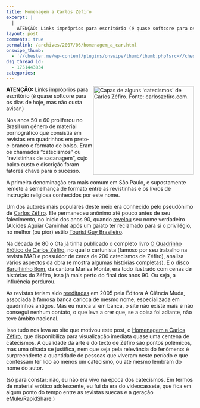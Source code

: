 ```yaml
---
title: Homenagem a Carlos Zéfiro
excerpt: |
  |
    ATENÇÃO: Links impróprios para escritório (é quase softcore para os dias de hoje, mas não custa avisar.) Nos anos 50 e 60 proliferou no Brasil um gênero de material pornográfico que consistia em revistas em quadrinhos em preto-e-branco e formato...
layout: post
comments: true
permalink: /archives/2007/06/homenagem_a_car.html
onswipe_thumb:
  - '//chester.me/wp-content/plugins/onswipe/thumb/thumb.php?src=//chester.me/archives/img/carloszefiro_catecismos.jpg&amp;w=600&amp;h=800&amp;zc=1&amp;q=75&amp;f=0'
dsq_thread_id:
  - 1751443834
categories:
---
```

<img title="Capas de alguns 'catecismos' de Carlos Zéfiro. Fonte: carloszefiro.com." src="//chester.me/archives/img/carloszefiro_catecismos.jpg" width="270" height="237" align="right" style="margin-left:2px" />**ATENÇÃO:** Links impróprios para escritório (é quase softcore para os dias de hoje, mas não custa avisar.)

Nos anos 50 e 60 proliferou no Brasil um gênero de material pornográfico que consistia em revistas em quadrinhos em preto-e-branco e formato de bolso. Eram os chamados &#8220;catecismos&#8221; ou &#8220;revistinhas de sacanagem&#8221;, cujo baixo custo e discrição foram fatores chave para o sucesso.

A primeira denominação era mais comum em São Paulo, e supostamente remete à semelhança de formato entre as revistinhas e os livros de instrução religiosa conhecidos por este nome.

Um dos autores mais populares deste meio era conhecido pelo pseudônimo de [Carlos Zéfiro][1]. Ele permaneceu anônimo até pouco antes de seu falecimento, no início dos anos 90, quando [revelou][2] seu nome verdadeiro (Alcides Aguiar Caminha) após um gaiato ter reclamado para si o privilégio, no melhor (ou pior) estilo [Tourist Guy Brasileiro][3].

Na década de 80 o Ota já tinha publicado o completo livro [O Quadrinho Erótico de Carlos Zéfiro][4], no qual o cartunista (famoso por seu trabalho na revista MAD e possuidor de cerca de 200 catecismos de Zéfiro), analisa vários aspectos da obra (e mostra algumas histórias completas). E o disco [Barulhinho Bom][5], da cantora Marisa Monte, era todo ilustrado com cenas de histórias do Zéfiro, isso já mais perto do final dos anos 90. Ou seja, a influência perdurou.

As revistas teriam sido [reeditadas][6] em 2005 pela Editora A Ciência Muda, associada à famosa banca carioca de mesmo nome, especializada em quadrinhos antigos. Mas eu nunca vi em banca, o site não existe mais e não consegui nenhum contato, o que leva a crer que, se a coisa foi adiante, não teve âmbito nacional.

Isso tudo nos leva ao site que motivou este post, o [Homenagem a Carlos Zéfiro][7], que disponibiliza para visualização imediata quase uma centena de catecismos. A qualidade da arte e do texto de Zéfiro são pontos polêmicos, mas uma olhada se justifica, nem que seja pela relevância do fenômeno: é surpreendente a quantidade de pessoas que viveram neste período e que confessam ter lido ao menos um catecismo, ou até mesmo lembram do nome do autor.

(só para constar: não, eu não era vivo na época dos catecismos. Em termos de material erótico adolescente, eu fui da era do videocassete, que fica em algum ponto do tempo entre as revistas suecas e a geração eMule/RapidShare.)

 [1]: http://pt.wikipedia.org/wiki/Carlos_Z%C3%A9firo
 [2]: http://www.ludmira.hpg.ig.com.br/galeriazefiro/ZefiroP02.htm
 [3]: http://www.wired.com/culture/lifestyle/news/2001/11/48397
 [4]: http://preco.buscape.com.br/mylivro_resposta.asp?isbn=850102404X&#038;data=06/06/2007&#038;dollar=1.93870&#038;eur=2.62151&#038;libra=3.86170&#038;dollarc=1.82466&#038;id=3482&#038;raiz=3482&#038;or=&#038;site_origem=11642&#038;auto=0&#038;pr=
 [5]: http://www.livrariasaraiva.com.br/produto/produto.dll/detalhe?pro_id=706952&#038;PAC_ID=6297
 [6]: http://www.terra.com.br/istoe/1847/artes/1847_prazer_liberado.htm
 [7]: http://www.carloszefiro.com/
